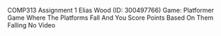 COMP313 Assignment 1
Elias Wood (ID: 300497766)
Game: Platformer Game Where The Platforms Fall And You Score Points Based On Them Falling
No Video
